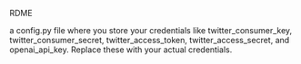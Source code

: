 RDME 

a config.py file where you store your credentials like twitter_consumer_key, twitter_consumer_secret, twitter_access_token, twitter_access_secret, and openai_api_key. Replace these with your actual credentials.
